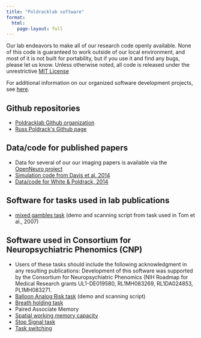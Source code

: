 ```yaml
---
title: "Poldracklab software"
format:
  html:
    page-layout: full
---
```



Our lab endeavors to make all of our research code openly available. None of this code is guaranteed to work outside of our local environment, and most of it is not built for portability, but if you use it and find any bugs, please let us know. Unless otherwise noted, all code is released under the unrestrictive [MIT License](http://opensource.org/licenses/MIT)

For additional information on our organized software development projects, see [here](projects.md).

## Github repositories
- [Poldracklab Github organization](https://github.com/poldracklab)
- [Russ Poldrack's Github page](http://github.com/poldrack)


## Data/code for published papers

- Data for several of our our imaging papers is available via the [OpenNeuro project](http://www.openneuro.org/)
- [Simulation code from Davis et al. 2014](https://github.com/poldracklab/DLMNP_simulations)
- [Data/code for White & Poldrack, 2014](https://web.stanford.edu/group/poldracklab/data/WhitePoldrack2014.zip)

## Software for tasks used in lab publications

- [mixed gambles task](http://web.stanford.edu/group/poldracklab/software/mixed_gambles_task.zip) (demo and scanning script from task used in Tom et al., 2007)

## Software used in Consortium for Neuropsychiatric Phenomics (CNP)
  - ​Users of these tasks should include the following acknowledgment in any resulting publications: Development of this software was supported by the Consortium for Neuropsychiatric Phenomics (NIH Roadmap for Medical Research grants UL1-DE019580, RL1MH083269, RL1DA024853, PL1MH083271.
  - [Balloon Analog Risk task](http://web.stanford.edu/group/poldracklab/software/BART.zip) (demo and scanning script)
  - [Breath holding task](http://web.stanford.edu/group/poldracklab/software/BHT.zip)
  - Paired Associate Memory
  - [Spatial working memory capacity](http://web.stanford.edu/group/poldracklab/software/SCAP.zip)
  - [Stop Signal task](http://web.stanford.edu/group/poldracklab/software/STOPSIG.zip)
  - [Task switching](http://web.stanford.edu/group/poldracklab/software/TASKSWITCH.zip)
